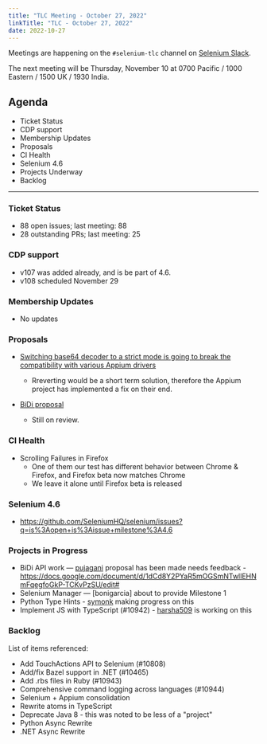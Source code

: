 ```yaml
---
title: "TLC Meeting - October 27, 2022"
linkTitle: "TLC - October 27, 2022"
date: 2022-10-27
---
```


Meetings are happening on the `#selenium-tlc` channel on [Selenium Slack](https://selenium.dev/support).

The next meeting will be Thursday, November 10 at 0700 Pacific / 1000 Eastern / 1500 UK / 1930 India.

## Agenda
* Ticket Status
* CDP support
* Membership Updates
* Proposals
* CI Health
* Selenium 4.6
* Projects Underway
* Backlog

***

### Ticket Status

* 88 open issues; last meeting: 88
* 28 outstanding PRs; last meeting: 25

### CDP support

* v107 was added already, and is be part of 4.6.
* v108 scheduled November 29

### Membership Updates

* No updates

### Proposals

* [Switching base64 decoder to a strict mode is going to break the compatibility with various Appium drivers](https://github.com/SeleniumHQ/selenium/issues/11168)
  * Rreverting would be a short term solution, therefore the Appium project has implemented a fix on their end.

* [BiDi proposal](https://docs.google.com/document/d/1dCd8Y2PYaR5mOGSmNTwllEHNmFqegfoGkP-TCKvPzSU/edit#)
  * Still on review.


### CI Health

* Scrolling Failures in Firefox
  * One of them our test has different behavior between Chrome & Firefox, and Firefox beta now matches Chrome
  * We leave it alone until Firefox beta is released

### Selenium 4.6

* https://github.com/SeleniumHQ/selenium/issues?q=is%3Aopen+is%3Aissue+milestone%3A4.6

### Projects in Progress

* BiDi API work — [pujagani] proposal has been made needs feedback - https://docs.google.com/document/d/1dCd8Y2PYaR5mOGSmNTwllEHNmFqegfoGkP-TCKvPzSU/edit#
* Selenium Manager — [bonigarcia] about to provide Milestone 1 
* Python Type Hints - [symonk] making progress on this
* Implement JS with TypeScript (#10942) - [harsha509] is working on this

### Backlog

List of items referenced:

* Add TouchActions API to Selenium (#10808)
* Add/fix Bazel support in .NET (#10465)
* Add .rbs files in Ruby (#10943)
* Comprehensive command logging across languages (#10944)
* Selenium + Appium consolidation
* Rewrite atoms in TypeScript
* Deprecate Java 8 - this was noted to be less of a "project"
* Python Async Rewrite
* .NET Async Rewrite


[boni_gg]: https://twitter.com/boni_gg/
[harsha509]: https://github.com/harsha509/
[pujagani]: https://github.com/pujagani/
[symonk]: http://github.com/symonk/
[titusfortner]: https://github.com/titusfortner/
